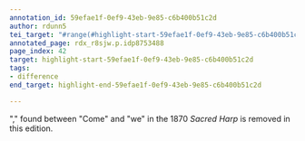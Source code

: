 ```yaml
---
annotation_id: 59efae1f-0ef9-43eb-9e85-c6b400b51c2d
author: rdunn5
tei_target: "#range(#highlight-start-59efae1f-0ef9-43eb-9e85-c6b400b51c2d, #highlight-end-59efae1f-0ef9-43eb-9e85-c6b400b51c2d)"
annotated_page: rdx_r8sjw.p.idp8753488
page_index: 42
target: highlight-start-59efae1f-0ef9-43eb-9e85-c6b400b51c2d
tags:
- difference
end_target: highlight-end-59efae1f-0ef9-43eb-9e85-c6b400b51c2d

---
```

"," found between "Come" and "we" in the 1870 *Sacred Harp* is removed in this edition.